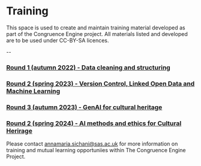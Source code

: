 # Training

This space is used to create and maintain training material developed as part of the Congruence Engine project. All materials listed and developed are to be used under CC-BY-SA licences.

--

### [Round 1 (autumn 2022) -  Data cleaning and structuring](https://github.com/congruence-engine/training/blob/main/round_1.md)


### [Round 2 (spring 2023) - Version Control, Linked Open Data and Machine Learning](https://github.com/congruence-engine/training/blob/main/round_2.md)



### [Round 3 (autumn 2023) - GenAI for cultural heritage](https://github.com/congruence-engine/training/blob/main/round_3.md)



### [Round 2 (spring 2024) - AI methods and ethics for Cultural Herirage](https://github.com/congruence-engine/training/blob/main/round_4.md)


Please contact annamaria.sichani@sas.ac.uk for more information on training and mutual learning opportuniies within The Congruence Engine Project.
